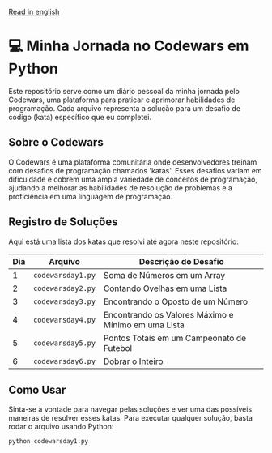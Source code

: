 [Read in english](README.md)

# 💻 Minha Jornada no Codewars em Python

Este repositório serve como um diário pessoal da minha jornada pelo Codewars, uma plataforma para praticar e aprimorar habilidades de programação. Cada arquivo representa a solução para um desafio de código (kata) específico que eu completei.

## Sobre o Codewars

O Codewars é uma plataforma comunitária onde desenvolvedores treinam com desafios de programação chamados 'katas'. Esses desafios variam em dificuldade e cobrem uma ampla variedade de conceitos de programação, ajudando a melhorar as habilidades de resolução de problemas e a proficiência em uma linguagem de programação.

## Registro de Soluções

Aqui está uma lista dos katas que resolvi até agora neste repositório:

| Dia | Arquivo              | Descrição do Desafio                                   |
|-----|----------------------|--------------------------------------------------------|
| 1   | `codewarsday1.py`    | Soma de Números em um Array                            |
| 2   | `codewarsday2.py`    | Contando Ovelhas em uma Lista                          |
| 3   | `codewarsday3.py`    | Encontrando o Oposto de um Número                      |
| 4   | `codewarsday4.py`    | Encontrando os Valores Máximo e Mínimo em uma Lista    |
| 5   | `codewarsday5.py`    | Pontos Totais em um Campeonato de Futebol              |
| 6   | `codewarsday6.py`    | Dobrar o Inteiro                                       |

## Como Usar

Sinta-se à vontade para navegar pelas soluções e ver uma das possíveis maneiras de resolver esses katas. Para executar qualquer solução, basta rodar o arquivo usando Python:

```sh
python codewarsday1.py
```
